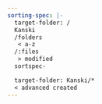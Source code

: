 ```yaml
---
sorting-spec: |-
  target-folder: /
  Kanski
  /folders
   < a-z    
  /:files
   > modified
  sortspec-

  target-folder: Kanski/*
  < advanced created
---
```

